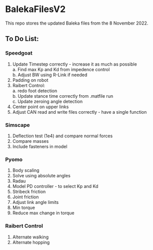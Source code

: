 # BalekaFilesV2
This repo stores the updated Baleka files from the 8 November 2022.

## To Do List:

### Speedgoat
1. Update Timestep correctly - increase it as much as possible <br />
  a. Find max Kp and Kd from impedence control <br />
  b. Adjust BW using R-Link if needed
2. Padding on robot
3. Raibert Control: <br />
  a. redo foot detection <br />
  b. Update stance time correctly from .matfile run <br />
  c. Update zeroing angle detection
4. Center point on upper links
5. Adjust CAN read and write files correctly - have a single function

### Simscape
1. Deflection test (1e4) and compare normal forces
2. Compare masses
3. Include fasteners in model

### Pyomo
1. Body scaling
2. Solve using absolute angles
3. Radau
4. Model PD controller - to select Kp and Kd
5. Stribeck friction
6. Joint friction
7. Adjust link angle limits
8. Min torque
9. Reduce max change in torque

### Raibert Control
1. Alternate walking
2. Alternate hopping
